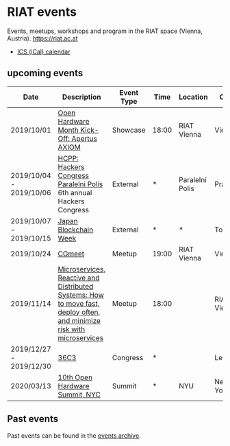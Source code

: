 
[ICS (iCal) calendar]: https://calendar.google.com/calendar/ical/riat.at_nst52qhk2fca3u8dvhce8pepbg%40group.calendar.google.com/public/basic.ics "Online subscription to events by the RIAT Institute. Crypto, Blockchain, DLT"
[RIAT website]: https://riat.ac.at
[RIAT activities archive]: https://riat.at/activities
[Eventbrite page]: https://www.eventbrite.com/o/riat-academy-10768509578 "RIAT academy eventbrite page"
[PDF overview & print event calendar]: https://github.com/parasew/riat-events/raw/master/assets/2019-04-RIAT_program_PDF_calendar_2019.pdf
[events archive]: https://github.com/parasew/riat-events/tree/master/archive

# RIAT events
Events, meetups, workshops and program in the RIAT space (Vienna, Austria). https://riat.ac.at
* [ICS (iCal) calendar]


## upcoming events

| Date                    | Description                                                                                             | Event Type | Time  | Location        | City     | Country | ISO |
| ----------------------- | ------------------------------------------------------------------------------------------------------- | ---------- | ----- | --------------- | -------- | ------- | --- |
| 2019/10/01              | [Open Hardware Month Kick-Off: Apertus AXIOM](https://www.facebook.com/events/388949381797827/)         | Showcase   | 18:00 | RIAT Vienna     | Vienna   | Austria | AT  |
| 2019/10/04 - 2019/10/06 | [HCPP: Hackers Congress Paralelni Polis](https://opt-out.hcpp.cz/#speakers) 6th annual Hackers Congress | External   | *     | Paralelní Polis | Prague   | Czechia | CZ  |
| 2019/10/07 - 2019/10/15 | [Japan Blockchain Week](https://www.blockchainweek.jp)                                                  | External   | *     | *               | Tokyo    | Japan   | JP  |
| 2019/10/24              | [CGmeet](https://www.facebook.com/PIXELvienna/) | Meetup   | 19:00 | RIAT Vienna     | Vienna   | Austria | AT  |
| 2019/11/14 | [Microservices, Reactive and Distributed Systems: How to move fast, deploy often, and minimize risk with microservices](https://www.meetup.com/reactive-vienna/events/265503655/)| Meetup   | 18:00     |                 | RIAT Vienna  | Austria | AT  |
| 2019/12/27 - 2019/12/30 | [36C3](https://www.ccc.de/en/updates/2019/36c3-in-leipzig)                                                                                                    | Congress   | *     |                 | Leipzig  | Germany | DE  |
| 2020/03/13              | [10th Open Hardware Summit, NYC](https://twitter.com/ohsummit/status/1145713168498511872)               | Summit     | *     | NYU             | New York | USA     | US  |

## Past events

Past events can be found in the [events archive].
